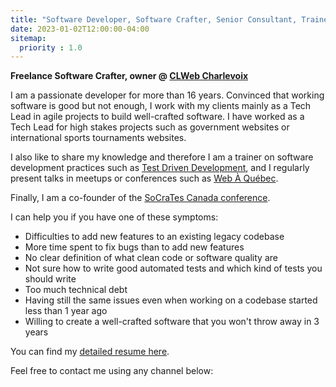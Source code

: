 ```yaml
---
title: "Software Developer, Software Crafter, Senior Consultant, Trainer · Québec, Canada"
date: 2023-01-02T12:00:00-04:00
sitemap:
  priority : 1.0
---
```

**Freelance Software Crafter, owner @ [CLWeb Charlevoix](https://clweb-charlevoix.ca/)**

I am a passionate developer for more than 16 years. Convinced that working software is good but not enough, I work with my clients mainly as a Tech Lead in agile projects to build well-crafted software. I have worked as a Tech Lead for high stakes projects such as government websites or international sports tournaments websites.

I also like to share my knowledge and therefore I am a trainer on software development practices such as [Test Driven Development](https://en.wikipedia.org/wiki/Test-driven_development), and I regularly present talks in meetups or conferences such as [Web À Québec](https://webaquebec.org/). 

Finally, I am a co-founder of the [SoCraTes Canada conference](https://socrates-ca.github.io/).

I can help you if you have one of these symptoms:
* Difficulties to add new features to an existing legacy codebase
* More time spent to fix bugs than to add new features
* No clear definition of what clean code or software quality are
* Not sure how to write good automated tests and which kind of tests you should write
* Too much technical debt
* Having still the same issues even when working on a codebase started less than 1 year ago
* Willing to create a well-crafted software that you won't throw away in 3 years

You can find my [detailed resume here](resume_en.pdf).

Feel free to contact me using any channel below:
